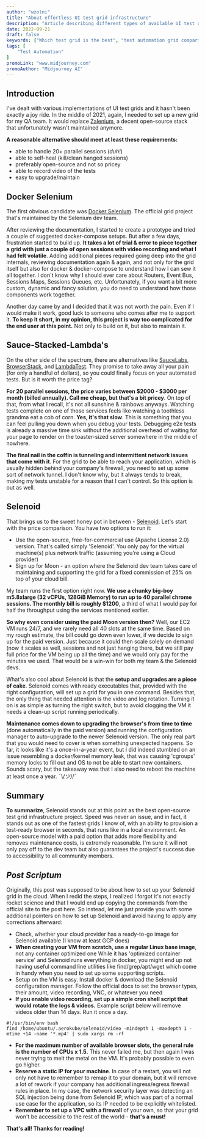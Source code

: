 ```yaml
---
author: "wzolni"
title: "About effortless UI test grid infrastructure"
description: "Article describing different types of available UI test grid projects. Both paid & open-source"
date: 2022-09-21
draft: false
keywords: ["Which test grid is the best", "test automation grid comparison", "selenoid", "test grid", "test automation" ]
tags: [
    "Test Automation"
]
promoLink: "www.midjourney.com"
promoAuthor: "Midjourney AI"
---
```


## Introduction

I've dealt with various implementations of UI test grids and it hasn't been exactly a joy ride. In the middle of 2021, again, I needed to set up a new grid for my QA team. It would replace [Zalenium](https://github.com/zalando/zalenium/), a decent open-source stack that unfortunately wasn't maintained anymore.

**A reasonable alternative should meet at least these requirements:**
* able to handle 20+ parallel sessions (*duh!*)
* able to self-heal (kill/clean hanged sessions)
* preferably open-source and not so pricey
* able to record video of the tests
*  easy to upgrade/maintain

## Docker Selenium

The first obvious candidate was [Docker Selenium](https://github.com/SeleniumHQ/docker-selenium). The official grid project that's maintained by the Selenium dev team.

After reviewing the documentation, I started to create a prototype and tried a couple of suggested docker-compose setups. But after a few days, frustration started to build up.
**It takes a lot of trial & error to piece together a grid with just a couple of open sessions with video recording and what I had felt volatile**. Adding additional pieces required going deep into the grid internals, reviewing documentation again & again, and not only for the grid itself but also for docker & docker-compose to understand how I can sew it all together. I don't know why I should ever care about Routers, Event Bus, Sessions Maps, Sessions Queues, etc. Unfortunately, if you want a bit more custom, dynamic and fancy solution, you do need to understand how those components work together.

Another day came by and I decided that it was not worth the pain. Even if I would make it work, good luck to someone who comes after me to support it. **To keep it short, in my opinion, this project is way too complicated for the end user at this point.** Not only to build on it, but also to maintain it.

## Sauce-Stacked-Lambda's

On the other side of the spectrum, there are alternatives like [SauceLabs](https://saucelabs.com/), [BrowserStack](https://www.browserstack.com/), and [LambdaTest](https://www.lambdatest.com/). They promise to take away all your pain (for only a handful of dollars), so you could finally focus on your automated tests. But is it worth the price tag?

**For 20 parallel sessions, the price varies between \$2000 - \$3000 per month (billed annually). Call me cheap, but that's a bit pricey**. On top of that, from what I recall, it's not all sunshine & rainbows anyways. Watching tests complete on one of those services feels like watching a toothless grandma eat a cob of corn. **Yes, it's that slow**. This is something that you can feel pulling you down when you debug your tests. Debugging e2e tests is already a massive time sink without the additional overhead of waiting for your page to render on the toaster-sized server somewhere in the middle of nowhere.

**The final nail in the coffin is tunneling and intermittent network issues that come with it**. For the grid to be able to reach your application, which is usually hidden behind your company's firewall, you need to set up some sort of network tunnel. I don't know why, but it always tends to break, making my tests unstable for a reason that I can't control. So this option is out as well.

## Selenoid

That brings us to the sweet honey pot in between - [Selenoid](https://aerokube.com/). Let's start with the price comparison. You have two options to run it:
* Use the open-source, free-for-commercial use (Apache License 2.0) version. That's called simply 'Selenoid'. You only pay for the virtual machine(s) plus network traffic (assuming you're using a Cloud provider)
* Sign up for Moon - an option where the Selenoid dev team takes care of maintaining and supporting the grid for a fixed commission of 25% on top of your cloud bill.

My team runs the first option right now. **We use a chunky big-boy m5.8xlarge (32 vCPUs, 128GiB Memory) to run up to 40 parallel chrome sessions. The monthly bill is roughly \$1200**, a third of what I would pay for half the throughput using the services mentioned earlier.

**So why even consider using the paid Moon version then?** Well, our EC2 VM runs 24/7, and we rarely need all 40 slots at the same time. Based on my rough estimate, the bill could go down even lower, if we decide to sign up for the paid version. Just because it could then scale solely on demand (now it scales as well, sessions and not just hanging there, but we still pay full price for the VM being up all the time) and we would only pay for the minutes we used. That would be a win-win for both my team & the Selenoid devs.

What's also cool about Selenoid is that the **setup and upgrades are a piece of cake**. Selenoid comes with ready executables that, provided with the right configuration, will set up a grid for you in one command. Besides that, the only thing that needed attention is the video and log rotation. Turning it on is as simple as turning the right switch, but to avoid clogging the VM it needs a clean-up script running periodically.

**Maintenance comes down to upgrading the browser's from time to time** (done automatically in the paid version) and running the configuration manager to auto-upgrade to the newer Selenoid version. The only real part that you would need to cover is when something unexpected happens. So far, it looks like it's a once-in-a-year event, but I did indeed stumbled on an issue resembling a docker/kernel memory leak, that was causing 'cgroups' memory locks to fill out and OS to not be able to start new containers. Sounds scary, but the takeaway was that I also need to reboot the machine at least once a year. ¯\\_(ツ)_/¯

## Summary

**To summarize**, Selenoid stands out at this point as the best open-source test grid infrastructure project. Speed was never an issue, and in fact, it stands out as one of the fastest grids I know of, with an ability to provision a test-ready browser in seconds, that runs like in a local environment. An open-source model with a paid option that adds more flexibility and removes maintenance costs, is extremely reasonable.  I'm sure it will not only pay off to the dev team but also guarantees the project's success due to accessibility to all community members.

## *Post Scriptum*

Originally, this post was supposed to be about how to set up your Selenoid grid in the cloud. When I redid the steps, I realized I forgot it's not exactly rocket science and that I would end up copying the commands from the official site to the post here. So instead, let me just provide you with some additional pointers on how to set up Selenoid and avoid having to apply any corrections afterward:
* Check, whether your cloud provider has a ready-to-go image for Selenoid available (I know at least GCP does)
* **When creating your VM from scratch, use a regular Linux base image**, not any container optimized one While it has 'optimized container service' and Selenoid runs everything in docker, you might end up not having useful command line utilities like find/grep/apt/wget which come in handy when you need to set up some supporting scripts.
* Setup on the VM is easy. Install docker & download the Selenoid configuration manager. Follow the official docs to set the browser types, their amount, video recording, VNC, or whatever you need
* **If you enable video recording, set up a simple cron shell script that would rotate the logs & videos.**
Example script below will remove videos older than 14 days. Run it once a day.

```
#!/usr/bin/env bash
find /home/ubuntu/.aerokube/selenoid/video -mindepth 1 -maxdepth 1 -mtime +14 -name '*.mp4' | sudo xargs rm -rf
```
* **For the maximum number of available browser slots, the general rule is the number of CPUs x 1.5.** This never failed me, but then again I was never trying to melt the metal on the VM. It's probably possible to even go higher.
* **Reserve a static IP for your machine**. In case of a restart, you will not only not have to remember to remap it to your domain, but it will remove a lot of rework if your company has additional ingress/egress firewall rules in place. In my case, the network security layer was detecting an SQL injection being done from Selenoid IP, which was part of a normal use case for the application, so its IP needed to be explicitly whitelisted.
* **Remember to set up a VPC with a firewall** of your own, so that your grid won't be accessible to the rest of the world - **that's a must!**

**That's all! Thanks for reading!**
